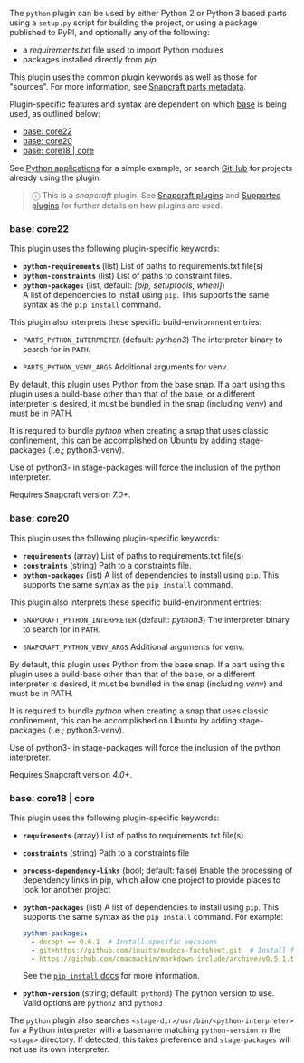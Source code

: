 The `python` plugin can be used by either Python 2 or Python 3 based parts using a `setup.py` script for building the project, or using a package published to PyPI, and optionally any of the following:

- a *requirements.txt* file used to import Python modules
- packages installed directly from *pip*

This plugin uses the common plugin keywords as well as those for "sources". For more information, see [Snapcraft parts metadata](/t/snapcraft-parts-metadata/8336).

Plugin-specific features and syntax are dependent on which [base](/t/base-snaps/11198) is being used, as outlined below:

- [base: core22](#heading--core22)
- [base: core20](#heading--core20)
- [base: core18 | core](#heading--core18)

See [Python applications](/t/python-apps/6741) for a simple example, or search [GitHub](https://github.com/search?q=path%3Asnapcraft.yaml+%22plugin%3A+python%22&type=Code) for projects already using the plugin.

> ⓘ  This is a *snapcraft* plugin. See [Snapcraft plugins](/t/snapcraft-plugins/4284) and [Supported plugins](/t/supported-plugins/8080) for further details on how plugins are used.

<h3 id='heading--core22'>base: core22</h3>

This plugin uses the following plugin-specific keywords:

- **`python-requirements`** (list)
  List of paths to requirements.txt file(s)
- **`python-constraints`** (list)
  List of paths to constraint files.
- **`python-packages`** (list, default: _[pip, setuptools, wheel]_)</br>
  A list of dependencies to install using `pip`. This supports the same syntax as the `pip install` command.

This plugin also interprets these specific build-environment entries:

- `PARTS_PYTHON_INTERPRETER`
  (default: _python3_)
  The interpreter binary to search for in `PATH`.

- `PARTS_PYTHON_VENV_ARGS`
  Additional arguments for venv.

By default, this plugin uses Python from the base snap. If a part using this plugin uses a build-base other than that of the base, or a different interpreter is desired, it must be bundled in the snap (including _venv_) and must be in PATH.

It is required to bundle _python_ when creating a snap that uses classic confinement, this can be accomplished on Ubuntu by adding stage-packages (i.e.; python3-venv).

Use of python3-<python-package> in stage-packages will force the inclusion of the python interpreter.

Requires Snapcraft version _7.0+_.

<h3 id='heading--core20'>base: core20</h3>

This plugin uses the following plugin-specific keywords:

- **`requirements`** (array)
  List of paths to requirements.txt file(s)
- **`constraints`** (string)
  Path to a constraints file.
- **`python-packages`** (list)
  A list of dependencies to install using `pip`. This supports the same syntax as the `pip install` command.

This plugin also interprets these specific build-environment entries:

- `SNAPCRAFT_PYTHON_INTERPRETER`
  (default: _python3_)
  The interpreter binary to search for in `PATH`.

- `SNAPCRAFT_PYTHON_VENV_ARGS`
  Additional arguments for venv.

By default, this plugin uses Python from the base snap. If a part using this plugin uses a build-base other than that of the base, or a different interpreter is desired, it must be bundled in the snap (including _venv_) and must be in PATH.

It is required to bundle _python_ when creating a snap that uses classic confinement, this can be accomplished on Ubuntu by adding stage-packages (i.e.; python3-venv).

Use of python3-<python-package> in stage-packages will force the inclusion of the python interpreter.

Requires Snapcraft version _4.0+_.

<h3 id='heading--core18'>base: core18 | core</h3>

This plugin uses the following plugin-specific keywords:

- **`requirements`** (array)
  List of paths to requirements.txt file(s)
- **`constraints`** (string)
  Path to a constraints file
- **`process-dependency-links`** (bool; default: false)
  Enable the processing of dependency links in pip, which allow one
  project to provide places to look for another project
- **`python-packages`** (list)
  A list of dependencies to install using `pip`. This supports the same syntax as the `pip install` command. For example:

  ```yaml
  python-packages:
    - docopt == 0.6.1  # Install specific versions
    - git+https://github.com/inuits/mkdocs-factsheet.git  # Install from a git repository
    - https://github.com/cmacmackin/markdown-include/archive/v0.5.1.tar.gz  # Install from an archive
  ```

  See the [`pip install` docs](https://pip.pypa.io/en/stable/reference/pip_install/#pip-install) for more information.
- **`python-version`** (string; default: `python3`)
  The python version to use. Valid options are `python2` and `python3`

The `python` plugin also searches `<stage-dir>/usr/bin/<python-interpreter>` for a Python interpreter with a basename matching `python-version` in the `<stage>` directory. If detected, this takes preference and  `stage-packages` will not use its own interpreter.